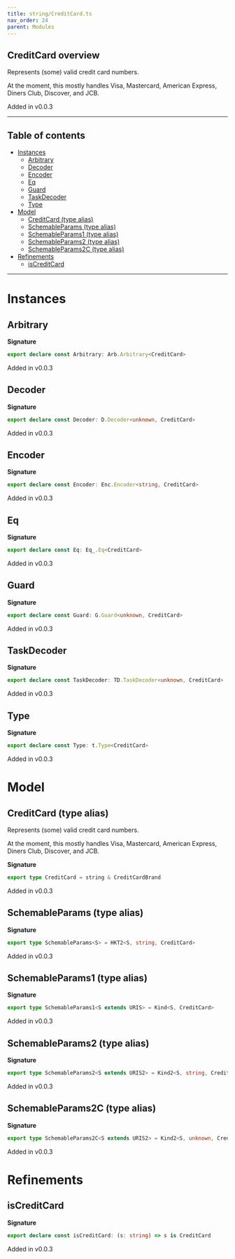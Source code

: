 ```yaml
---
title: string/CreditCard.ts
nav_order: 24
parent: Modules
---
```


## CreditCard overview

Represents (some) valid credit card numbers.

At the moment, this mostly handles Visa, Mastercard, American Express, Diners Club,
Discover, and JCB.

Added in v0.0.3

---

<h2 class="text-delta">Table of contents</h2>

- [Instances](#instances)
  - [Arbitrary](#arbitrary)
  - [Decoder](#decoder)
  - [Encoder](#encoder)
  - [Eq](#eq)
  - [Guard](#guard)
  - [TaskDecoder](#taskdecoder)
  - [Type](#type)
- [Model](#model)
  - [CreditCard (type alias)](#creditcard-type-alias)
  - [SchemableParams (type alias)](#schemableparams-type-alias)
  - [SchemableParams1 (type alias)](#schemableparams1-type-alias)
  - [SchemableParams2 (type alias)](#schemableparams2-type-alias)
  - [SchemableParams2C (type alias)](#schemableparams2c-type-alias)
- [Refinements](#refinements)
  - [isCreditCard](#iscreditcard)

---

# Instances

## Arbitrary

**Signature**

```ts
export declare const Arbitrary: Arb.Arbitrary<CreditCard>
```

Added in v0.0.3

## Decoder

**Signature**

```ts
export declare const Decoder: D.Decoder<unknown, CreditCard>
```

Added in v0.0.3

## Encoder

**Signature**

```ts
export declare const Encoder: Enc.Encoder<string, CreditCard>
```

Added in v0.0.3

## Eq

**Signature**

```ts
export declare const Eq: Eq_.Eq<CreditCard>
```

Added in v0.0.3

## Guard

**Signature**

```ts
export declare const Guard: G.Guard<unknown, CreditCard>
```

Added in v0.0.3

## TaskDecoder

**Signature**

```ts
export declare const TaskDecoder: TD.TaskDecoder<unknown, CreditCard>
```

Added in v0.0.3

## Type

**Signature**

```ts
export declare const Type: t.Type<CreditCard>
```

Added in v0.0.3

# Model

## CreditCard (type alias)

Represents (some) valid credit card numbers.

At the moment, this mostly handles Visa, Mastercard, American Express, Diners Club,
Discover, and JCB.

**Signature**

```ts
export type CreditCard = string & CreditCardBrand
```

Added in v0.0.3

## SchemableParams (type alias)

**Signature**

```ts
export type SchemableParams<S> = HKT2<S, string, CreditCard>
```

Added in v0.0.3

## SchemableParams1 (type alias)

**Signature**

```ts
export type SchemableParams1<S extends URIS> = Kind<S, CreditCard>
```

Added in v0.0.3

## SchemableParams2 (type alias)

**Signature**

```ts
export type SchemableParams2<S extends URIS2> = Kind2<S, string, CreditCard>
```

Added in v0.0.3

## SchemableParams2C (type alias)

**Signature**

```ts
export type SchemableParams2C<S extends URIS2> = Kind2<S, unknown, CreditCard>
```

Added in v0.0.3

# Refinements

## isCreditCard

**Signature**

```ts
export declare const isCreditCard: (s: string) => s is CreditCard
```

Added in v0.0.3
